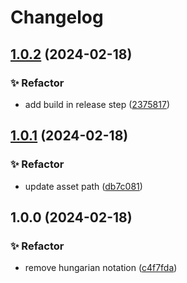 # Changelog

## [1.0.2](https://github.com/Norgate-AV/NAVDatabase.Amx.AMX-CTC-1402/compare/v1.0.1...v1.0.2) (2024-02-18)

### ✨ Refactor

-   add build in release step ([2375817](https://github.com/Norgate-AV/NAVDatabase.Amx.AMX-CTC-1402/commit/23758173a495f501d716f15ee3704fa385baab45))

## [1.0.1](https://github.com/Norgate-AV/NAVDatabase.Amx.AMX-CTC-1402/compare/v1.0.0...v1.0.1) (2024-02-18)

### ✨ Refactor

-   update asset path ([db7c081](https://github.com/Norgate-AV/NAVDatabase.Amx.AMX-CTC-1402/commit/db7c0813e29f2f9ddcb0c25ab2c2bcd138dbf0dd))

## 1.0.0 (2024-02-18)

### ✨ Refactor

-   remove hungarian notation ([c4f7fda](https://github.com/Norgate-AV/NAVDatabase.Amx.AMX-CTC-1402/commit/c4f7fdadfcdf64bfcf3289f650cd0f27e09e178d))
